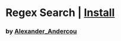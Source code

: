 # Regex Search | [Install](https://raw.githubusercontent.com/InfiniteCraftCommunity/userscripts/master/userscripts/RegexSearch/index.user.js)

### by [Alexander_Andercou](https://github.com/24sanduAlexandru)
